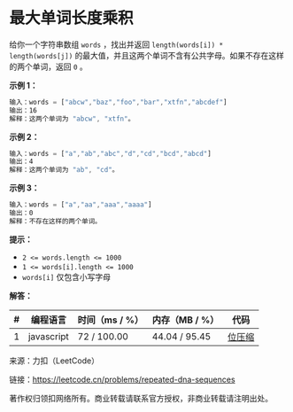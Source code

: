 # 最大单词长度乘积

给你一个字符串数组 `words` ，找出并返回 `length(words[i]) * length(words[j])` 的最大值，并且这两个单词不含有公共字母。如果不存在这样的两个单词，返回 `0` 。

**示例 1：**

``` javascript
输入：words = ["abcw","baz","foo","bar","xtfn","abcdef"]
输出：16
解释：这两个单词为 "abcw", "xtfn"。
```

**示例 2：**

``` javascript
输入：words = ["a","ab","abc","d","cd","bcd","abcd"]
输出：4
解释：这两个单词为 "ab", "cd"。
```

**示例 3：**

``` javascript
输入：words = ["a","aa","aaa","aaaa"]
输出：0
解释：不存在这样的两个单词。
```

**提示：**

- `2 <= words.length <= 1000`
- `1 <= words[i].length <= 1000`
- `words[i]` 仅包含小写字母

**解答：**

**#**|**编程语言**|**时间（ms / %）**|**内存（MB / %）**|**代码**
--|--|--|--|--
1|javascript|72 / 100.00|44.04 / 95.45|[位压缩](./javascript/ac_v1.js)

来源：力扣（LeetCode）

链接：https://leetcode.cn/problems/repeated-dna-sequences

著作权归领扣网络所有。商业转载请联系官方授权，非商业转载请注明出处。
